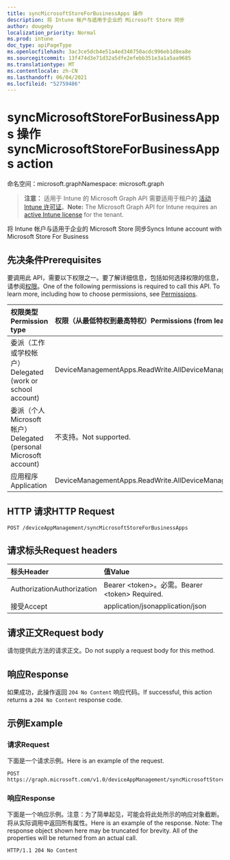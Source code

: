```yaml
---
title: syncMicrosoftStoreForBusinessApps 操作
description: 将 Intune 帐户与适用于企业的 Microsoft Store 同步
author: dougeby
localization_priority: Normal
ms.prod: intune
doc_type: apiPageType
ms.openlocfilehash: 3ac3ce5dcb4e51a4ed340750acdc996eb1d8ea8e
ms.sourcegitcommit: 13f474d3e71d32a5dfe2efebb351e3a1a5aa9685
ms.translationtype: MT
ms.contentlocale: zh-CN
ms.lasthandoff: 06/04/2021
ms.locfileid: "52759486"
---
```

# <a name="syncmicrosoftstoreforbusinessapps-action"></a><span data-ttu-id="89f8a-103">syncMicrosoftStoreForBusinessApps 操作</span><span class="sxs-lookup"><span data-stu-id="89f8a-103">syncMicrosoftStoreForBusinessApps action</span></span>

<span data-ttu-id="89f8a-104">命名空间：microsoft.graph</span><span class="sxs-lookup"><span data-stu-id="89f8a-104">Namespace: microsoft.graph</span></span>

> <span data-ttu-id="89f8a-105">**注意：** 适用于 Intune 的 Microsoft Graph API 需要适用于租户的 [活动 Intune 许可证](https://go.microsoft.com/fwlink/?linkid=839381)。</span><span class="sxs-lookup"><span data-stu-id="89f8a-105">**Note:** The Microsoft Graph API for Intune requires an [active Intune license](https://go.microsoft.com/fwlink/?linkid=839381) for the tenant.</span></span>

<span data-ttu-id="89f8a-106">将 Intune 帐户与适用于企业的 Microsoft Store 同步</span><span class="sxs-lookup"><span data-stu-id="89f8a-106">Syncs Intune account with Microsoft Store For Business</span></span>

## <a name="prerequisites"></a><span data-ttu-id="89f8a-107">先决条件</span><span class="sxs-lookup"><span data-stu-id="89f8a-107">Prerequisites</span></span>
<span data-ttu-id="89f8a-p101">要调用此 API，需要以下权限之一。要了解详细信息，包括如何选择权限的信息，请参阅[权限](/graph/permissions-reference)。</span><span class="sxs-lookup"><span data-stu-id="89f8a-p101">One of the following permissions is required to call this API. To learn more, including how to choose permissions, see [Permissions](/graph/permissions-reference).</span></span>

|<span data-ttu-id="89f8a-110">权限类型</span><span class="sxs-lookup"><span data-stu-id="89f8a-110">Permission type</span></span>|<span data-ttu-id="89f8a-111">权限（从最低特权到最高特权）</span><span class="sxs-lookup"><span data-stu-id="89f8a-111">Permissions (from least to most privileged)</span></span>|
|:---|:---|
|<span data-ttu-id="89f8a-112">委派（工作或学校帐户）</span><span class="sxs-lookup"><span data-stu-id="89f8a-112">Delegated (work or school account)</span></span>|<span data-ttu-id="89f8a-113">DeviceManagementApps.ReadWrite.All</span><span class="sxs-lookup"><span data-stu-id="89f8a-113">DeviceManagementApps.ReadWrite.All</span></span>|
|<span data-ttu-id="89f8a-114">委派（个人 Microsoft 帐户）</span><span class="sxs-lookup"><span data-stu-id="89f8a-114">Delegated (personal Microsoft account)</span></span>|<span data-ttu-id="89f8a-115">不支持。</span><span class="sxs-lookup"><span data-stu-id="89f8a-115">Not supported.</span></span>|
|<span data-ttu-id="89f8a-116">应用程序</span><span class="sxs-lookup"><span data-stu-id="89f8a-116">Application</span></span>|<span data-ttu-id="89f8a-117">DeviceManagementApps.ReadWrite.All</span><span class="sxs-lookup"><span data-stu-id="89f8a-117">DeviceManagementApps.ReadWrite.All</span></span>|

## <a name="http-request"></a><span data-ttu-id="89f8a-118">HTTP 请求</span><span class="sxs-lookup"><span data-stu-id="89f8a-118">HTTP Request</span></span>
<!-- {
  "blockType": "ignored"
}
-->
``` http
POST /deviceAppManagement/syncMicrosoftStoreForBusinessApps
```

## <a name="request-headers"></a><span data-ttu-id="89f8a-119">请求标头</span><span class="sxs-lookup"><span data-stu-id="89f8a-119">Request headers</span></span>
|<span data-ttu-id="89f8a-120">标头</span><span class="sxs-lookup"><span data-stu-id="89f8a-120">Header</span></span>|<span data-ttu-id="89f8a-121">值</span><span class="sxs-lookup"><span data-stu-id="89f8a-121">Value</span></span>|
|:---|:---|
|<span data-ttu-id="89f8a-122">Authorization</span><span class="sxs-lookup"><span data-stu-id="89f8a-122">Authorization</span></span>|<span data-ttu-id="89f8a-123">Bearer &lt;token&gt;。必需。</span><span class="sxs-lookup"><span data-stu-id="89f8a-123">Bearer &lt;token&gt; Required.</span></span>|
|<span data-ttu-id="89f8a-124">接受</span><span class="sxs-lookup"><span data-stu-id="89f8a-124">Accept</span></span>|<span data-ttu-id="89f8a-125">application/json</span><span class="sxs-lookup"><span data-stu-id="89f8a-125">application/json</span></span>|

## <a name="request-body"></a><span data-ttu-id="89f8a-126">请求正文</span><span class="sxs-lookup"><span data-stu-id="89f8a-126">Request body</span></span>
<span data-ttu-id="89f8a-127">请勿提供此方法的请求正文。</span><span class="sxs-lookup"><span data-stu-id="89f8a-127">Do not supply a request body for this method.</span></span>

## <a name="response"></a><span data-ttu-id="89f8a-128">响应</span><span class="sxs-lookup"><span data-stu-id="89f8a-128">Response</span></span>
<span data-ttu-id="89f8a-129">如果成功，此操作返回 `204 No Content` 响应代码。</span><span class="sxs-lookup"><span data-stu-id="89f8a-129">If successful, this action returns a `204 No Content` response code.</span></span>

## <a name="example"></a><span data-ttu-id="89f8a-130">示例</span><span class="sxs-lookup"><span data-stu-id="89f8a-130">Example</span></span>

### <a name="request"></a><span data-ttu-id="89f8a-131">请求</span><span class="sxs-lookup"><span data-stu-id="89f8a-131">Request</span></span>
<span data-ttu-id="89f8a-132">下面是一个请求示例。</span><span class="sxs-lookup"><span data-stu-id="89f8a-132">Here is an example of the request.</span></span>
``` http
POST https://graph.microsoft.com/v1.0/deviceAppManagement/syncMicrosoftStoreForBusinessApps
```

### <a name="response"></a><span data-ttu-id="89f8a-133">响应</span><span class="sxs-lookup"><span data-stu-id="89f8a-133">Response</span></span>
<span data-ttu-id="89f8a-p102">下面是一个响应示例。注意：为了简单起见，可能会将此处所示的响应对象截断。将从实际调用中返回所有属性。</span><span class="sxs-lookup"><span data-stu-id="89f8a-p102">Here is an example of the response. Note: The response object shown here may be truncated for brevity. All of the properties will be returned from an actual call.</span></span>
``` http
HTTP/1.1 204 No Content
```




